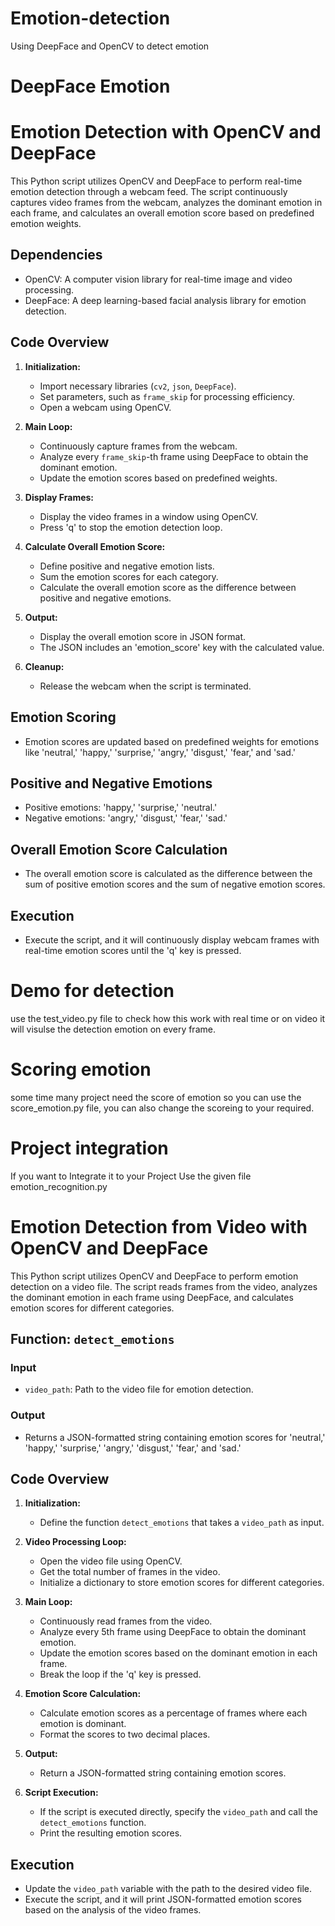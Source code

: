 # Emotion-detection
Using DeepFace and OpenCV to detect  emotion 

# DeepFace Emotion

# Emotion Detection with OpenCV and DeepFace

This Python script utilizes OpenCV and DeepFace to perform real-time emotion detection through a webcam feed. The script continuously captures video frames from the webcam, analyzes the dominant emotion in each frame, and calculates an overall emotion score based on predefined emotion weights.

## Dependencies

- OpenCV: A computer vision library for real-time image and video processing.
- DeepFace: A deep learning-based facial analysis library for emotion detection.

## Code Overview

1. **Initialization:**
   - Import necessary libraries (`cv2`, `json`, `DeepFace`).
   - Set parameters, such as `frame_skip` for processing efficiency.
   - Open a webcam using OpenCV.

2. **Main Loop:**
   - Continuously capture frames from the webcam.
   - Analyze every `frame_skip`-th frame using DeepFace to obtain the dominant emotion.
   - Update the emotion scores based on predefined weights.

3. **Display Frames:**
   - Display the video frames in a window using OpenCV.
   - Press 'q' to stop the emotion detection loop.

4. **Calculate Overall Emotion Score:**
   - Define positive and negative emotion lists.
   - Sum the emotion scores for each category.
   - Calculate the overall emotion score as the difference between positive and negative emotions.

5. **Output:**
   - Display the overall emotion score in JSON format.
   - The JSON includes an 'emotion_score' key with the calculated value.

6. **Cleanup:**
   - Release the webcam when the script is terminated.

## Emotion Scoring
- Emotion scores are updated based on predefined weights for emotions like 'neutral,' 'happy,' 'surprise,' 'angry,' 'disgust,' 'fear,' and 'sad.'

## Positive and Negative Emotions
- Positive emotions: 'happy,' 'surprise,' 'neutral.'
- Negative emotions: 'angry,' 'disgust,' 'fear,' 'sad.'

## Overall Emotion Score Calculation
- The overall emotion score is calculated as the difference between the sum of positive emotion scores and the sum of negative emotion scores.

## Execution
- Execute the script, and it will continuously display webcam frames with real-time emotion scores until the 'q' key is pressed.

# Demo for detection
use the test_video.py file to check how this work with real time or on video it will visulse the detection emotion on every frame.

# Scoring emotion
some time many project need the score of emotion so you can use the score_emotion.py file, you can also change the scoreing to your required.

# Project integration
If you want to Integrate it to your Project Use the given file emotion_recognition.py

# Emotion Detection from Video with OpenCV and DeepFace

This Python script utilizes OpenCV and DeepFace to perform emotion detection on a video file. The script reads frames from the video, analyzes the dominant emotion in each frame using DeepFace, and calculates emotion scores for different categories.

## Function: `detect_emotions`

### Input
- `video_path`: Path to the video file for emotion detection.

### Output
- Returns a JSON-formatted string containing emotion scores for 'neutral,' 'happy,' 'surprise,' 'angry,' 'disgust,' 'fear,' and 'sad.'

## Code Overview

1. **Initialization:**
   - Define the function `detect_emotions` that takes a `video_path` as input.

2. **Video Processing Loop:**
   - Open the video file using OpenCV.
   - Get the total number of frames in the video.
   - Initialize a dictionary to store emotion scores for different categories.

3. **Main Loop:**
   - Continuously read frames from the video.
   - Analyze every 5th frame using DeepFace to obtain the dominant emotion.
   - Update the emotion scores based on the dominant emotion in each frame.
   - Break the loop if the 'q' key is pressed.

4. **Emotion Score Calculation:**
   - Calculate emotion scores as a percentage of frames where each emotion is dominant.
   - Format the scores to two decimal places.

5. **Output:**
   - Return a JSON-formatted string containing emotion scores.

6. **Script Execution:**
   - If the script is executed directly, specify the `video_path` and call the `detect_emotions` function.
   - Print the resulting emotion scores.

## Execution
- Update the `video_path` variable with the path to the desired video file.
- Execute the script, and it will print JSON-formatted emotion scores based on the analysis of the video frames.


